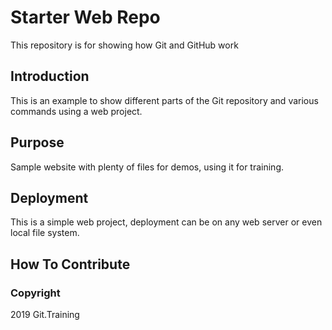 # Starter Web Repo

This repository is for showing how Git and GitHub work

## Introduction

This is an example to show different parts of the Git repository and various commands using a web project.

## Purpose

Sample website with plenty of files for demos, using it for training.

## Deployment

This is a simple web project, deployment can be on any web server or even local file system.

## How To Contribute

### Copyright

2019 Git.Training